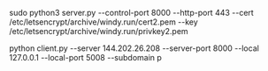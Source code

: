 sudo python3 server.py --control-port 8000 --http-port 443 --cert /etc/letsencrypt/archive/windy.run/cert2.pem  --key /etc/letsencrypt/archive/windy.run/privkey2.pem



python client.py --server 144.202.26.208 --server-port 8000 --local 127.0.0.1 --local-port 5008 --subdomain p
